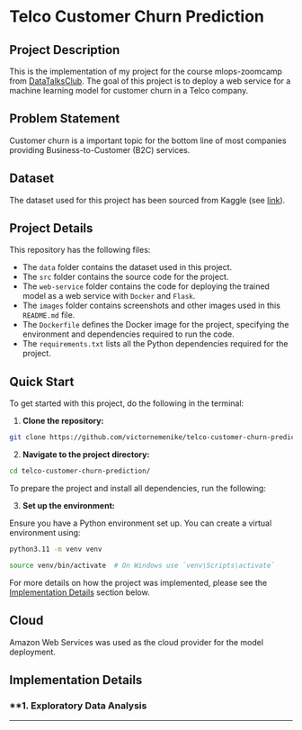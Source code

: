 # Telco Customer Churn Prediction


## Project Description
This is the implementation of my project for the course mlops-zoomcamp from [DataTalksClub](https://github.com/DataTalksClub/mlops-zoomcamp).
The goal of this project is to deploy a web service for a machine learning model for customer churn in a Telco company.

## Problem Statement
Customer churn is a important topic for the bottom line of most companies providing Business-to-Customer (B2C) services.

## Dataset
The dataset used for this project has been sourced from Kaggle (see [link](https://www.kaggle.com/datasets/alfathterry/telco-customer-churn-11-1-3/data)).


## Project Details
This repository has the following files:
- The `data` folder contains the dataset used in this project. 
- The `src` folder contains the source code for the project.
- The `web-service` folder contains the code for deploying the trained model as a web service with `Docker` and `Flask`.
- The `images` folder contains screenshots and other images used in this `README.md` file.
- The `Dockerfile` defines the Docker image for the project, specifying the environment and dependencies required to run the code.
- The `requirements.txt` lists all the Python dependencies required for the project.



## **Quick Start**
To get started with this project, do the following in the terminal:

1. **Clone the repository:**
```bash
git clone https://github.com/victornemenike/telco-customer-churn-prediction.git
```

2. **Navigate to the project directory:**
```bash
cd telco-customer-churn-prediction/
```

To prepare the project and install all dependencies, run the following:

3. **Set up the environment:**

Ensure you have a Python environment set up. You can create a virtual environment using:

```bash
python3.11 -m venv venv
```

```bash
source venv/bin/activate  # On Windows use `venv\Scripts\activate`
```


For more details on how the project was implemented, please see the [Implementation Details](#implementation-details) section below.

## Cloud

Amazon Web Services was used as the cloud provider for the model deployment.

## Implementation Details

### **1. Exploratory Data Analysis



---
